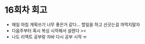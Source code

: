 # 16회차 회고
- 매일 아침 계획쓰기 너무 좋은거 같다... 할일을 하고 선긋는걸 까먹지말자
- 다음주부터 혹시 복싱 시작해서 설렌다 ><
- 나도 리엑트 공부랑 자바 다시 공부 시작 ㅠ
